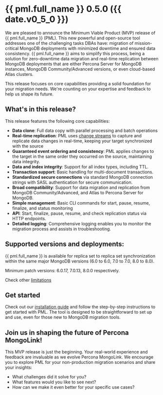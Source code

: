 # {{ pml.full_name }} 0.5.0 ({{ date.v0_5_0 }})

We are pleased to announce the Minimum Viable Product (MVP) release of {{ pml.full_name }} (PML). This new powerful and open-source tool addresses one of the challenging tasks DBAs have: migration of mission-critical MongoDB deployments with minimized downtime and ensured data consistency. {{ pml.full_name }} aims to simplify this process, being a solution for zero-downtime data migration and real-time replication between MongoDB deployments that are either Percona Server for MongoDB instances, MongoDB Community/Advanced versions, or even cloud-based Atlas clusters.

This release focuses on core capabilities providing a solid foundation for your migration needs. We're counting on your expertise and feedback to help us shape its future.

## What's in this release?

This release features the following core capabilities:

* **Data clone**: Full data copy with parallel processing and batch operations
* **Real-time replication**: PML uses [change streams]() to capture and replicate data changes in real-time, keeping your target synchronized with the source
* **Guaranteed event ordering and consistency**: PML applies changes to the target in the same order they occurred on the source, maintaining data integrity.
* **Data and index integrity**: Support for all index types, including TTL.
* **Transaction support**: Basic handling for multi-document transactions.
* **Standardized secure connections** via standard MongoDB connection strings with SASL authentication for secure communication.
* **Broad compatibility**: Support for data migration and replication from MongoDB Community/Advanced, and Atlas to Percona Server for MongoDB. 
* **Simple management**: Basic CLI commands for start, pause, resume, finalize, and status monitoring
* **API**: Start, finalize, pause, resume, and check replication status via HTTP endpoints.
* **Detailed logging**: Comprehensive logging enables you to monitor the migration process and assists in troubleshooting.

## Supported versions and deployments:

{{ pml.full_name }} is available for replica set to replica set synchronization within the same major MongoDB versions (6.0 to 6.0, 7.0 to 7.0, 8.0 to 8.0).

Minimum patch versions: 6.0.17, 7.0.13, 8.0.0 respectively.

Check other [limitations](../limitations.md)

## Get started

Check out our [installation guide](../install/source.md) and follow the step-by-step instructions to get started with PML. The tool is designed to be straightforward to set up and use, even for those new to MongoDB migration tools.

## Join us in shaping the future of Percona MongoLink!

This MVP release is just the beginning. Your real-world experience and feedback are invaluable as we evolve Percona MongoLink. We encourage you to explore PML for your non-production migration scenarios and share your insights:

* What challenges did it solve for you?
* What features would you like to see next?
* How can we make it even better for your specific use cases?



